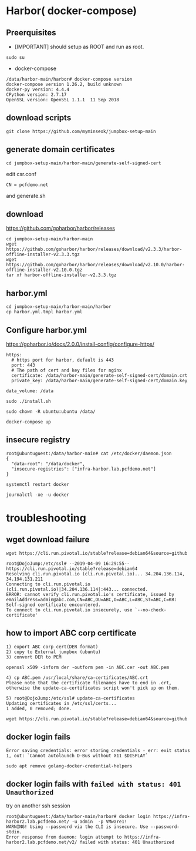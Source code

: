 
# Harbor( docker-compose)

## Preerquisites
- [IMPORTANT] should setup as ROOT and run as root.
```
sudo su
```
- docker-compose
```
/data/harbor-main/harbor# docker-compose version
docker-compose version 1.26.2, build unknown
docker-py version: 4.4.4
CPython version: 2.7.17
OpenSSL version: OpenSSL 1.1.1  11 Sep 2018
```




## download scripts
```
git clone https://github.com/myminseok/jumpbox-setup-main
```

## generate domain certificates

```
cd jumpbox-setup-main/harbor-main/generate-self-signed-cert
```

edit csr.conf
```
CN = pcfdemo.net
```
and generate.sh


## download
https://github.com/goharbor/harbor/releases
```
cd jumpbox-setup-main/harbor-main
wget https://github.com/goharbor/harbor/releases/download/v2.3.3/harbor-offline-installer-v2.3.3.tgz
wget https://github.com/goharbor/harbor/releases/download/v2.10.0/harbor-offline-installer-v2.10.0.tgz
tar xf harbor-offline-installer-v2.3.3.tgz
```

## harbor.yml
```
cd jumpbox-setup-main/harbor-main/harbor
cp harbor.yml.tmpl harbor.yml
```

##  Configure harbor.yml 
https://goharbor.io/docs/2.0.0/install-config/configure-https/

```
https:
  # https port for harbor, default is 443
  port: 443
  # The path of cert and key files for nginx
  certificate: /data/harbor-main/generate-self-signed-cert/domain.crt
  private_key: /data/harbor-main/generate-self-signed-cert/domain.key

data_volume: /data
```


```
sudo ./install.sh

sudo chown -R ubuntu:ubuntu /data/

docker-compose up
```
## insecure registry
```
root@ubuntuguest:/data/harbor-main# cat /etc/docker/daemon.json
{
  "data-root": "/data/docker",
  "insecure-registries": ["infra-harbor.lab.pcfdemo.net"]
}
```
```
systemctl restart docker
```
```
journalctl -xe -u docker
```

# troubleshooting

## wget download failure
```
wget https://cli.run.pivotal.io/stable?release=debian64&source=github

root@DojoJump:/etc/ssl# --2019-04-09 16:29:55-- https://cli.run.pivotal.io/stable?release=debian64
Resolving cli.run.pivotal.io (cli.run.pivotal.io)... 34.204.136.114, 34.194.131.211
Connecting to cli.run.pivotal.io (cli.run.pivotal.io)|34.204.136.114|:443... connected.
ERROR: cannot verify cli.run.pivotal.io's certificate, issued by emailAddress=admin@abc.com,CN=ABC,OU=ABC,O=ABC,L=ABC,ST=ABC,C=KR:
Self-signed certificate encountered.
To connect to cli.run.pivotal.io insecurely, use `--no-check-certificate'

```

## how to import ABC corp certificate
```
1) export ABC corp cert(DER format)
2) copy to External jumpbox (ubuntu)
3) convert DER to PEM

openssl x509 -inform der -outform pem -in ABC.cer -out ABC.pem

4) cp ABC.pem /usr/local/share/ca-certificates/ABC.crt
Please note that the certificate filenames have to end in .crt, otherwise the update-ca-certificates script won't pick up on them.

5) root@DojoJump:/etc/ssl# update-ca-certificates
Updating certificates in /etc/ssl/certs...
1 added, 0 removed; done.

wget https://cli.run.pivotal.io/stable?release=debian64&source=github
```

## docker login fails

```
Error saving credentials: error storing credentials - err: exit status 1, out: `Cannot autolaunch D-Bus without X11 $DISPLAY`
```
```
sudo apt remove golang-docker-credential-helpers 
```

## docker login fails with `failed with status: 401 Unauthorized`
try on another ssh session
```
root@ubuntuguest:/data/harbor-main/harbor# docker login https://infra-harbor2.lab.pcfdemo.net/ -u admin  -p VMware1!
WARNING! Using --password via the CLI is insecure. Use --password-stdin.
Error response from daemon: login attempt to https://infra-harbor2.lab.pcfdemo.net/v2/ failed with status: 401 Unauthorized
```
